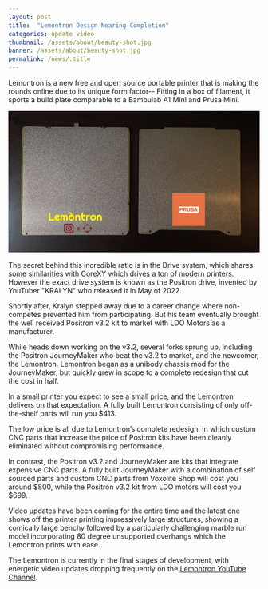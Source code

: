 ```yaml
---
layout: post
title:  "Lemontron Design Nearing Completion"
categories: update video
thumbnail: /assets/about/beauty-shot.jpg
banner: /assets/about/beauty-shot.jpg
permalink: /news/:title
---
```


Lemontron is a new free and open source portable printer that is making the rounds online due to its unique form
factor-- Fitting in a box of filament, it sports a build plate comparable to a Bambulab A1 Mini and Prusa
Mini.

![Beds Comparison](/assets/about/beds-comparison.jpg)

The secret behind this incredible ratio is in the Drive system, which shares some similarities with CoreXY which
drives a ton of modern printers. However the exact drive system is known as the Positron drive, invented by YouTuber
"KRALYN" who released it in May of 2022.

Shortly after, Kralyn stepped away due to a career change where non-competes prevented him from participating. But his
team eventually brought the well received Positron v3.2 kit to market with LDO Motors as a manufacturer.

While heads down working on the v3.2, several forks sprung up, including the Positron JourneyMaker who beat the v3.2
to market, and the newcomer, the Lemontron. Lemontron began as a unibody chassis mod for the JourneyMaker, but
quickly grew in scope to a complete redesign that cut the cost in half.

In a small printer you expect to see a small price, and the Lemontron delivers on that expectation. A fully built
Lemontron consisting of only off-the-shelf parts will run you $413.

The low price is all due to Lemontron’s complete redesign, in which custom CNC parts that increase the price of
Positron kits have been cleanly eliminated without compromising performance.

In contrast, the Positron v3.2 and JourneyMaker are kits that integrate expensive CNC parts. A fully built
JourneyMaker with a combination of self sourced parts and custom CNC parts from Voxolite Shop will cost you
around $800, while the Positron v3.2 kit from LDO motors will cost you $699.

Video updates have been coming for the entire time and the latest one shows off the printer printing impressively
large structures, showing a comically large benchy followed by a particularly challenging marble run model
incorporating 80 degree unsupported overhangs which the Lemontron prints with ease.

The Lemontron is currently in the final stages of development, with energetic video updates dropping frequently on the
[Lemontron YouTube Channel](https://www.youtube.com/channel/UCLbi7aqBERZrFG0-eDoplMQ?sub_confirmation=1).